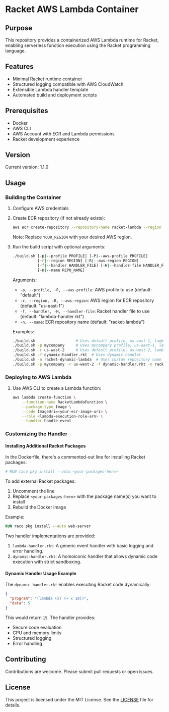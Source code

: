 # Racket AWS Lambda Container

## Purpose

This repository provides a containerized AWS Lambda runtime for Racket, enabling serverless function execution using the Racket programming language.

## Features

- Minimal Racket runtime container
- Structured logging compatible with AWS CloudWatch
- Extensible Lambda handler template
- Automated build and deployment scripts

## Prerequisites

- Docker
- AWS CLI
- AWS Account with ECR and Lambda permissions
- Racket development experience

## Version

Current version: 1.1.0

## Usage

### Building the Container

1. Configure AWS credentials
2. Create ECR repository (if not already exists):
   ```bash
   aws ecr create-repository --repository-name racket-lambda --region YOUR_REGION
   ```
   Note: Replace `YOUR_REGION` with your desired AWS region.

3. Run the build script with optional arguments:
   ```bash
   ./build.sh [-p|--profile PROFILE] [-P|--aws-profile PROFILE] 
              [-r|--region REGION] [-R|--aws-region REGION] 
              [-f|--handler HANDLER_FILE] [-H|--handler-file HANDLER_FILE] 
              [-n|--name REPO_NAME]
   ```

   Arguments:
   - `-p, --profile, -P, --aws-profile`: AWS profile to use (default: "default")
   - `-r, --region, -R, --aws-region`: AWS region for ECR repository (default: "us-east-1")
   - `-f, --handler, -H, --handler-file`: Racket handler file to use (default: "lambda-handler.rkt")
   - `-n, --name`: ECR repository name (default: "racket-lambda")

   Examples:
   ```bash
   ./build.sh                  # Uses default profile, us-east-1, lambda-handler.rkt, racket-lambda repo
   ./build.sh -p mycompany     # Uses mycompany profile, us-east-1, lambda-handler.rkt, racket-lambda repo
   ./build.sh -r us-west-2     # Uses default profile, us-west-2, lambda-handler.rkt, racket-lambda repo
   ./build.sh -f dynamic-handler.rkt  # Uses dynamic handler
   ./build.sh -n racket-dynamic-lambda  # Uses custom repository name
   ./build.sh -p mycompany -r us-west-2 -f dynamic-handler.rkt -n racket-dynamic-lambda  # Specifies all options
   ```

### Deploying to AWS Lambda

1. Use AWS CLI to create a Lambda function:
   ```bash
   aws lambda create-function \
       --function-name RacketLambdaFunction \
       --package-type Image \
       --code ImageUri=<your-ecr-image-uri> \
       --role <lambda-execution-role-arn> \
       --handler handle-event
   ```

### Customizing the Handler

#### Installing Additional Racket Packages

In the Dockerfile, there's a commented-out line for installing Racket packages:
```dockerfile
# RUN raco pkg install --auto <your-packages-here>
```
To add external Racket packages:
1. Uncomment the line
2. Replace `<your-packages-here>` with the package name(s) you want to install
3. Rebuild the Docker image

Example:
```dockerfile
RUN raco pkg install --auto web-server
```

Two handler implementations are provided:

1. `lambda-handler.rkt`: A generic event handler with basic logging and error handling.
2. `dynamic-handler.rkt`: A homoiconic handler that allows dynamic code execution with strict sandboxing.

#### Dynamic Handler Usage Example

The `dynamic-handler.rkt` enables executing Racket code dynamically:

```json
{
  "program": "(lambda (x) (+ x 10))",
  "data": 5
}
```

This would return `15`. The handler provides:
- Secure code evaluation
- CPU and memory limits
- Structured logging
- Error handling

## Contributing

Contributions are welcome. Please submit pull requests or open issues.

## License

This project is licensed under the MIT License. See the [LICENSE](LICENSE) file for details.
